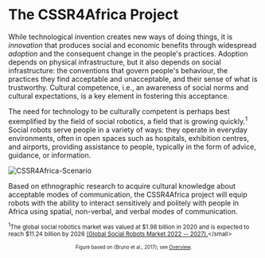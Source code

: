 # The CSSR4Africa Project

While technological invention creates new ways of doing things, it is *innovation* that produces social and economic benefits through widespread *adoption* and the consequent change in the people's practices.  Adoption  depends on physical infrastructure, but it also depends on social infrastructure: the  conventions that govern  people's behaviour,  the practices they find acceptable and unacceptable, and their sense of what is trustworthy. Cultural competence, i.e., an awareness of social norms and cultural expectations, is a key element in fostering this acceptance.

The  need for technology to be culturally competent is perhaps best exemplified by the field of social robotics, a field that is growing quickly.<sup>1</sup>
Social robots serve people in a variety of ways: they operate in everyday environments, often in open spaces such as hospitals, exhibition centres, and airports, providing  assistance to people, typically in the form of advice, guidance, or information.  
 
![CSSR4Africa-Scenario](https://cssr4africa.github.io/images/CSSR_Scenario3A.png)
   
Based on ethnographic research to acquire cultural knowledge about acceptable modes of communication, the CSSR4Africa project will equip   robots with the ability to interact sensitively and politely with people in Africa using spatial, non-verbal, and verbal modes of communication. 

<small><sup>1</sup>The global social robotics market was valued at $1.98 billion in 2020 and is expected to reach $11.24 billion by 2026 [(Global Social Robots Market 2022 -- 2027).](www.researchandmarkets.com/reports/5120156.)</small>
 
 <center><small>Figure based on (Bruno et al., 2017);  see <a href="https://cssr4africa.github.io/overview">Overview</a>.
</small></center>